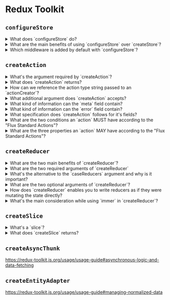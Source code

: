 # Redux Toolkit

## `configureStore`

<details>
  <summary>What does `configureStore` do?</summary>
  <br/>

  Creates a Redux store instance like the original `createStore` from Redux, but accepts a named options object and sets up the Redux DevTools Extension automatically.

</details>
<details>
  <summary>What are the main benefits of using `configureStore` over `createStore`?</summary>
  <br/>

  - Having an options object with "named" paramenters, which can be easier to read.
  - Letting you provide arrays of middleware and enhancers you want to add to the store, and calling `applyMiddleware` and `compose` for you automatically.
  - Enabling the Redux DevTools Extension automatically.

</details>
<details>
  <summary>Which middleware is added by default with `configureStore`?</summary>
  <br/>

  - `redux-thunk` is the most commonly used middleware for working with both synchronous and async logic outside of components.
  - In development, middleware that check for common mistakes like mutating the state or using non-serializable values.

</details>

## `createAction`

<details>
  <summary>What's the argument required by `createAction`?</summary>
  <br/>

  `createAction` accepts an action type string as an argument:

  ```js
  const increment = createAction('INCREMENT');
  ```

</details>
<details>
  <summary>What does `createAction` returns?</summary>
  <br/>

  An __action creator function__ that uses the string provided as a type.

  Yes, this means the name is a bit incorrect - we're creating an "action creator funtion", not an "action object", but it's shorter and easier to remember that createActionCreator.

  ```js
  const increment = createAction('INCREMENT');
  console.log(increment())
  // {type: "INCREMENT"
  ```

</details>
<details>
  <summary>How can we reference the action type string passed to an `actionCreator`?</summary>
  <br/>

  1. The action creator's `toString()` method has been overridden, and will return the action type string.
  2. The type string is also available as a `.type` field on the function.

  ```js
  const increment = createAction('INCREMENT')

  console.log(increment.toString())
  // "INCREMENT"

  console.log(increment.type)
  // "INCREMENT"
  ```

</details>
<details>
  <summary>What additional argument does `createAction` accepts?</summary>
  <br/>

  It also accepts a "prepare callback" argument, which allow you to customize the resulting `payload` field and optionally add a `meta` and/or `error` field.

</details>
<details>
  <summary>What kind of information can the `meta` field contain?</summary>
  <br/>

  The optional `meta` property MAY be any type of value. It is intended for any extra information that is not part of the payload.

</details>
<details>
  <summary>What kind of information can the `error` field contain?</summary>
  <br/>

  
  The optional `error` property MAY be set to `true` if the actions represents an error.

  An actions whose `error` property is true is analogous to a rejected Promise. By convention, the `payload` SHOULD be an error object.

  If `error` has any other value besied `true`, including `undefined` and `null`, the action MUST NOT be interpreted as an error.

</details>
<details>
  <summary>What specification does `createAction` follows for it's fields?</summary>
  <br/>

  The [Flux Standard Actions](https://github.com/redux-utilities/flux-standard-action#actions).

</details>
<details>
  <summary>What are the two conditions an `action` MUST have according to the "Flux Standard Actions"?</summary>
  <br/>

    - be a plain JavaScript object.
    - have a `type` property.

</details>
<details>
  <summary>What are the three properties an `action` MAY have according to the "Flux Standard Actions"?</summary>
  <br/>

  - an `error` property.
  - a `payload` property.
  - a `meta` property.

</details>

## `createReducer`

<details>
  <summary>What are the two main benefits of `createReducer`?</summary>
  <br/>

  1. Simplifies creating Redux reducer functions, by defining them as lookup tables of functions to handle each action type.
  2. It allows you to drastically simplify immutable update logic, by writing "mutative" code inside your reducers.

</details>
<details>
  <summary>What are the two required arguments of `createReducer`</summary>
  <br/>

  1. `initialState`: The initial state that should be used when the reducer is called the first time.
  2. `caseReducers`: An object mapping from action types to _case reducers_, each of which handles one specific action type.

  ```js
  const counterReducer = createReducer(0, {
    increment: (state, action) => state + action.payload,
    decrement: (state, action) => state - action.payload,
  })
  ```

</details>
<details>
  <summary>What's the alternative to the `caseReducers` argument and why is it important?</summary>
  <br/>

  The second argument may be a "builder callback" function that can be used to add case handlers for specific action types, match against a range of action types, or provide a fallback default case if no other actions matched:

  ```js
  const initialState = {
    counter: 0,
    rejectedActions: 0,
    unhandledActions: 0,
  }

  const exampleReducer = createReducer(initialState, builder => {
    builder
      .addCase('counter', state => [
        state.counter++
      })
      .addMatcher(
        action => action.type.endsWith('/rejected'),
        (state, action) => {
          state.rejectedActions++
        }
      )
      .addDefaultCase((state, action) => {
        state.unhandledActons++
      }
  })
  ```

  __Note__: If you are using TypeScript, it is highly recommended to use the builder callback API to get proper inference of TS types for acton objects.

</details>
<details>
  <summary>What are the two optional arguments of `createReducer`?</summary>
  <br/>

  1. `actionMatchers`: An optional array of objects that include a `matcher` function to determine if an action should be handled, and a `reducer` function that updated the state. This argument will be ignored if the second argument is a builder callback.
  2. `defaultCase`: A reducer that will be run if no other case reducers or matchers handle a given action. This argument will be ignored if the seconde argument is a builder callback.

</details>
<details>
  <summary>How does `createReducer` enables you to write reducers as if they were mutating the state directly?</summary>
  <br/>

  `createReducer` uses the [immer](https://github.com/mweststrate/immer) library to let you write reducers as if they were mutating the state directly. In reality, the reducer receives a proxy state that translates all mutations into equivalent copy operations.

</details>
<details>
  <summary>What's the main consideration while using `immer` in `createReducer`?</summary>
  <br/>

  You need to ensure that you either mutate the `state` argument or return a new state, but not both.

  For example, this is fine as this returns a new argument:

  ```js
  const visibilityFilter = createReducer(VisibilityFilters.SHOW_ALL, {
    [setVisibilityFilter]: (state, action) => action.payload 
  })
  ```

  But this is not fine, as this mutates the state **and** returns a new state (be careful with the use of arrow functions):

  ```js
  const todos = createReducer([], {
    [addTodo]: (state, action) => state.push({
        id: action.payload.id,
        text: action.payload.text,
        completed: false
      }),
    [toggleTodo]: (state, action) => state[action.payload].completed = !state[action.payload].completed
  })
  ```

  To fix this, either:
  
  - wrap the assignment in curly braces to make it a function body
  - add the void operator in front of the assignment

  ```js
  const todos = createReducer([], {
    // wrap the assignment in curly braces
    [addTodo]: (state, action) => {
      state.push({
        id: action.payload.id,
        text: action.payload.text,
        completed: false
      })
    },
    // use the void operator
    [toggleTodo]: (state, action) => void(state[action.payload].completed = !state[action.payload].completed),
  })
  ```

</details>

## `createSlice`

<details>
  <summary>What's a `slice`?</summary>
  <br/>

  A normal Redux application has a JS object at the top of its state tree, and that object is the result of calling the Redux [`combineReducers` function](https://redux.js.org/api/combinereducers) to join multiple reducer functions into one large "root reducer".
  
  **We refer to one key/value section of that object as a "slice", and we use the term "[slice reducer](https://redux.js.org/recipes/structuring-reducers/splitting-reducer-logic)" to describe the reducer function responsible for updating that slice of the state**.

</details>
<details>
  <summary>What does `createSlice` returns?</summary>
  <br/>

  Returns a "slice" object that contains the generated reducer function as a field named `reducer`, and the generated action creators inside an object called `actions`.

</details>

## `createAsyncThunk`

https://redux-toolkit.js.org/usage/usage-guide#asynchronous-logic-and-data-fetching

## `createEntityAdapter`

https://redux-toolkit.js.org/usage/usage-guide#managing-normalized-data